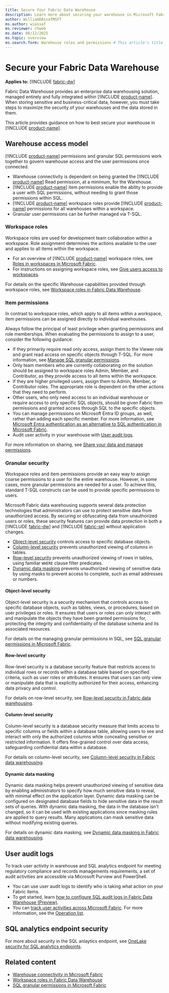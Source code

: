 ```yaml
---
title: Secure Your Fabric Data Warehouse
description: Learn more about securing your warehouse in Microsoft Fabric.
author: WilliamDAssafMSFT
ms.author: wiassaf
ms.reviewer: chweb
ms.date: 08/12/2025
ms.topic: overview
ms.search.form: Warehouse roles and permissions # This article's title should not change. If so, contact engineering.
---
```


# Secure your Fabric Data Warehouse

**Applies to:** [!INCLUDE [fabric-dw](includes/applies-to-version/fabric-dw.md)]

Fabric Data Warehouse provides an enterprise data warehousing solution, managed entirely and fully integrated within [!INCLUDE [product-name](../includes/product-name.md)]. When storing sensitive and business-critical data, however, you must take steps to maximize the security of your warehouses and the data stored in them.

This article provides guidance on how to best secure your warehouse in [!INCLUDE [product-name](../includes/product-name.md)].

<a id="share-a-warehouse"></a>

## Warehouse access model

[!INCLUDE [product-name](../includes/product-name.md)] permissions and granular SQL permissions work together to govern warehouse access and the user permissions once connected.

- Warehouse connectivity is dependent on being granted the [!INCLUDE [product-name](../includes/product-name.md)] Read permission, at a minimum, for the Warehouse.
- [!INCLUDE [product-name](../includes/product-name.md)] item permissions enable the ability to provide a user with SQL permissions, without needing to grant those permissions within SQL.
- [!INCLUDE [product-name](../includes/product-name.md)] workspace roles provide [!INCLUDE [product-name](../includes/product-name.md)] permissions for all warehouses within a workspace.
- Granular user permissions can be further managed via T-SQL.

### Workspace roles

Workspace roles are used for development team collaboration within a workspace. Role assignment determines the actions available to the user and applies to all items within the workspace.

- For an overview of [!INCLUDE [product-name](../includes/product-name.md)] workspace roles, see [Roles in workspaces in Microsoft Fabric](../fundamentals/roles-workspaces.md).
- For instructions on assigning workspace roles, see [Give users access to workspaces](../fundamentals/give-access-workspaces.md).

For details on the specific Warehouse capabilities provided through workspace roles, see [Workspace roles in Fabric Data Warehouse](workspace-roles.md).

### Item permissions

In contrast to workspace roles, which apply to all items within a workspace, item permissions can be assigned directly to individual warehouses. 

Always follow the principal of least privilege when granting permissions and role memberships. When evaluating the permissions to assign to a user, consider the following guidance:

- If they primarily require read only access, assign them to the Viewer role and grant read access on specific objects through T-SQL. For more information, see [Manage SQL granular permissions](sql-granular-permissions.md).
- Only team members who are currently collaborating on the solution should be assigned to workspace roles Admin, Member, and Contributor, as they provide access to all items within the workspace.
- If they are higher privileged users, assign them to Admin, Member, or Contributor roles. The appropriate role is dependent on the other actions that they need to perform.  
- Other users, who only need access to an individual warehouse or require access to only specific SQL objects, should be given Fabric Item permissions and granted access through SQL to the specific objects.
- You can manage permissions on Microsoft Entra ID groups, as well, rather than adding each specific member. For more information, see [Microsoft Entra authentication as an alternative to SQL authentication in Microsoft Fabric](entra-id-authentication.md).
- Audit user activity in your warehouse with [User audit logs](#user-audit-logs).

For more information on sharing, see [Share your data and manage permissions](share-warehouse-manage-permissions.md).

### Granular security

Workspace roles and item permissions provide an easy way to assign coarse permissions to a user for the entire warehouse. However, in some cases, more granular permissions are needed for a user. To achieve this, standard T-SQL constructs can be used to provide specific permissions to users.

Microsoft Fabric data warehousing supports several data protection technologies that administrators can use to protect sensitive data from unauthorized access. By securing or obfuscating data from unauthorized users or roles, these security features can provide data protection in both a [!INCLUDE [fabric-dw](includes/fabric-dw.md)] and [!INCLUDE [fabric-se](includes/fabric-se.md)] without application changes.

- [Object-level security](#object-level-security) controls access to specific database objects.
- [Column-level security](#column-level-security) prevents unauthorized viewing of columns in tables.
- [Row-level security](#row-level-security) prevents unauthorized viewing of rows in tables, using familiar `WHERE` clause filter predicates.
- [Dynamic data masking](#dynamic-data-masking) prevents unauthorized viewing of sensitive data by using masks to prevent access to complete, such as email addresses or numbers.

#### Object-level security

Object-level security is a security mechanism that controls access to specific database objects, such as tables, views, or procedures, based on user privileges or roles. It ensures that users or roles can only interact with and manipulate the objects they have been granted permissions for, protecting the integrity and confidentiality of the database schema and its associated resources.

For details on the managing granular permissions in SQL, see [SQL granular permissions in Microsoft Fabric](sql-granular-permissions.md).

#### Row-level security

Row-level security is a database security feature that restricts access to individual rows or records within a database table based on specified criteria, such as user roles or attributes. It ensures that users can only view or manipulate data that is explicitly authorized for their access, enhancing data privacy and control.

For details on row-level security, see [Row-level security in Fabric data warehousing](row-level-security.md).

#### Column-level security

Column-level security is a database security measure that limits access to specific columns or fields within a database table, allowing users to see and interact with only the authorized columns while concealing sensitive or restricted information. It offers fine-grained control over data access, safeguarding confidential data within a database.

For details on column-level security, see [Column-level security in Fabric data warehousing](column-level-security.md).

#### Dynamic data masking

Dynamic data masking helps prevent unauthorized viewing of sensitive data by enabling administrators to specify how much sensitive data to reveal, with minimal effect on the application layer. Dynamic data masking can be configured on designated database fields to hide sensitive data in the result sets of queries. With dynamic data masking, the data in the database isn't changed, so it can be used with existing applications since masking rules are applied to query results. Many applications can mask sensitive data without modifying existing queries.

For details on dynamic data masking, see [Dynamic data masking in Fabric data warehousing](dynamic-data-masking.md).

## User audit logs

To track user activity in warehouse and SQL analytics endpoint for meeting regulatory compliance and records managements requirements, a set of audit activities are accessible via Microsoft Purview and PowerShell. 

- You can use user audit logs to identify who is taking what action on your Fabric items. 
- To get started, learn [how to configure SQL audit logs in Fabric Data Warehouse (Preview)](configure-sql-audit-logs.md). 
- You can [track user activities across Microsoft Fabric](../admin/track-user-activities.md). For more information, see the [Operation list](../admin/operation-list.md).

## SQL analytics endpoint security

For more about security in the SQL anlaytics endpoint, see [OneLake security for SQL analytics endpoints](../onelake/sql-analytics-endpoint-onelake-security.md).

## Related content

- [Warehouse connectivity in Microsoft Fabric](connectivity.md)
- [Workspace roles in Fabric Data Warehouse](workspace-roles.md)
- [SQL granular permissions in Microsoft Fabric](sql-granular-permissions.md)
